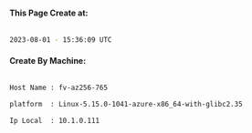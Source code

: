
   
#### This Page Create at:

```bash

2023-08-01 - 15:36:09 UTC

```

#### Create By Machine:

```bash

Host Name : fv-az256-765

platform  : Linux-5.15.0-1041-azure-x86_64-with-glibc2.35

Ip Local  : 10.1.0.111

```

